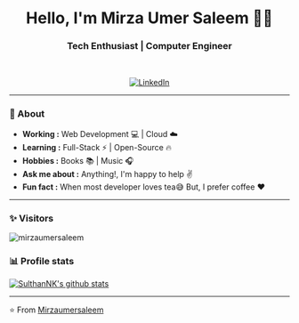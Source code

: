 <h1 align="center"> Hello, I'm Mirza Umer Saleem 👨‍💻 </h1>

<h3 align="center">  Tech Enthusiast | Computer Engineer </h3> <br>

<p align="center"> 
<a href="https://www.linkedin.com/in/sulthannk/"><img alt="LinkedIn" src="https://media-exp1.licdn.com/dms/image/C5103AQH11s8kvzuBWw/profile-displayphoto-shrink_100_100/0/1516434108767?e=1614211200&v=beta&t=7rqxgKzRGgusE3mqCKcoTzxuyvHu1axnOkRi08HglFs"></a>
</p>

---------------------------------------------------------------------------------------------------------------------------------------------------------------------------------
### 🤔 About
-  **Working :**  Web Development :computer: | Cloud :cloud: 
-  **Learning :** Full-Stack :zap: | Open-Source :fire:	
-  **Hobbies :** Books :books: | Music :headphones:
-  **Ask me about :** Anything!, I'm happy to help :v:
-  **Fun fact :** When most developer loves tea:sweat_smile: But, I prefer coffee :heart: 

---------------------------------------------------------------------------------------------------------------------------------------------------------------------------------
### ✨ Visitors 

<p align="left"> <img src="https://komarev.com/ghpvc/?username=mirzaumersaleem" alt="mirzaumersaleem" /> </p>

### 📊 Profile stats

[![SulthanNK's github stats](https://github-readme-stats.vercel.app/api?username=mirzaumersaleem&show_icons=true&title_color=fff&icon_color=79ff97&text_color=9f9f9f&bg_color=151515)](https://github.com/mirzaumersaleem/github-readme-stats)

-------------------------------------------------------------------------------------------------------------------------------------------------------------------------------

⭐️ From [Mirzaumersaleem](http://www.github.com/mirzaumersaleem)
